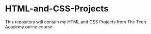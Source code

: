 # HTML-and-CSS-Projects
This repository will contain my HTML and CSS Projects from The Tech Academy online course. 
